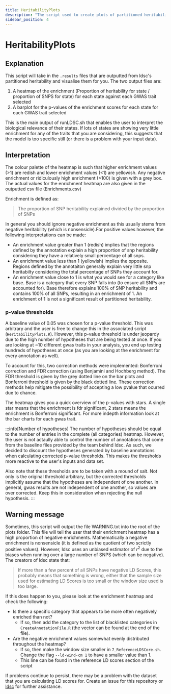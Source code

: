 ```yaml
---
title: HeritabilityPlots
description: "The script used to create plots of partitioned heritability."
sidebar_position: 4
---
```


# HeritabilityPlots

## Explanation

This script will take in the `.results` files that are outputted from ldsc's 
partitioned heritability and visualise them for you. The two output files are:

1) A heatmap of the enrichment (Proportion of heritability for state / 
proportion of SNPS for state) for each state against each GWAS trait selected
2) A barplot for the p-values of the enrichment scores for each state for each 
GWAS trait selected 

This is the main output of runLDSC.sh that enables the user to interpret the 
biological relevance of their states. If lots of states are showing very 
little enrichment for any of the traits that you are considering, this 
suggests that the model is too specific still (or there is a problem with your 
input data).

## Interpretation

The colour palette of the heatmap is such that higher enrichment values (>1)
are redish and lower enrichment values (<1) are yellowish. Any negative
enrichment or ridiculously high enrichment (>100) is given with a grey box. The
actual values for the enrichment heatmap are also given in the outputted csv
file (Enrichments.csv)

Enrichment is defined as:
> The proportion of SNP heritability explained divided by the proportion of
SNPs

In general you should ignore negative enrichment as
this usually stems from negative heritability (which is nonsensicle).For 
positive values however, the following interpretations can be made:

- An enrichment value greater than 1 (redish) implies that the regions defined
  by the annotation explain a high proportion of snp heritability considering
  they have a relatively small percentage of all snps.
- An enrichment value less than 1 (yellowish) implies the opposite. Regions
  defined by the annotaiton generally explain very little snp heritabilty
  considering the total percentage of SNPs they account for.
- An enrichment value close to 1 is what you would see for a category like
  base. Base is a category that every SNP falls into (to ensure all SNPs are
  accounted for). Base therefore explains 100% of SNP heritability and contains
  100% of all SNPs, resulting in an enrichment of 1. An enrichment of 1 is not
  a significant result of partitioned heritability.

### p-value thresholds

A baseline value of 0.05 was chosen for a p-value threshold. This was arbitrary
and the user is free to change this in the associated script 
(`HeritabilityPlots.R`). However, this p-value threshold is under jeopardy due
to the high number of hypotheses that are being tested at once. If you are
looking at ~10 different gwas traits in your analysis, you end up testing
hundreds of hypotheses at once (as you are looking at the enrichment for
every annotation as well). 

To account for this, two correction methods were implemented: Bonferroni
correction and FDR correction (using Benjamini and Hochberg method). The FDR
threshold is given by the grey dotted line on the bar plots and Bonferroni
threshold is given by the black dotted line. These correction methods help
mitigate the possibility of accepting a low pvalue that ocurred due to chance.

The heatmap gives you a quick overview of the p-values with stars. A single
star means that the enrichment is fdr significant, 2 stars means the enrichment
is Bonferroni significant. For more indepth information look at the bar charts 
for each gwas trait.

:::info[Number of hypotheses]
The number of hypotheses should be equal to the number of entries in the
complete (all categories) heatmap. However, the user is not actaully able to
control the number of annotations that come from the baseline files provided
by the team behind ldsc. As such, we decided to discount the hypotheses
generated by baseline annotations when calculating corrected p-value
thresholds. This makes the thresholds more reactive to the user's inputs and
data set.

Also note that these thresholds are to be taken with a mound of salt. Not only
is the original threshold arbitrary, but the corrected thresholds implicitly
assume that the hypotheses are independent of one another. In general, gwas
results are not independent of one another, so values are over corrected. Keep
this in consideration when rejecting the null hypothesis.
:::

## Warning message

Sometimes, this script will output the file WARNING.txt into the root of the
plots folder. This file will tell the user that their enrichment heatmap has
a high proportion of negative enrichments. Mathematically a negative enrichment
is nonsensicle (it is defined as the quotient of two scrictly positive values).
However, ldsc uses an unbiased estimator of $r^2$ due to the biases when
running over a large number of SNPS (which can be negative). The creators of
ldsc state that:

> If more than a few percent of all SNPs have negative LD Scores, this 
probably means that something is wrong, either that the sample size used for 
estimating LD Scores is too small or the window size used is too large. 

If this does happen to you, please look at the enrichment heatmap and check the
following:

- Is there a specific category that appears to be more often negatively 
enriched than not?
  - If so, then add the category to the list of blacklisted categories in
  `CreateAnnotationFile.R` (the vector can be found at the end of the file).
- Are the negative enrichment values somewhat evenly distributed throughout the
heatmap?
  - If so, then make the window size smaller in `7_ReferenceLDSCore.sh`. Change
  the flag `--ld-wind-cm 1` to have a smaller value than 1.
  - This line can be found in the reference LD scores section of the script

If problems continue to persist, there may be a problem with the dataset that
you are calculating LD scores for. Create an issue for this repository or
[ldsc](https://github.com/bulik/ldsc/issues) for further assistance.
